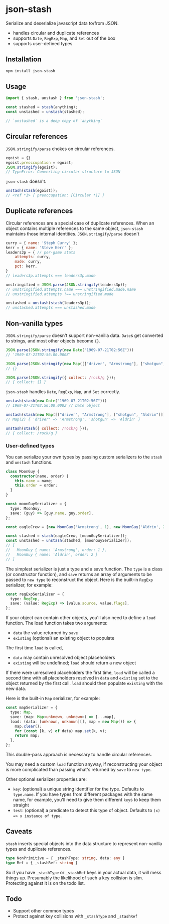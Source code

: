 # json-stash

Serialize and deserialize javascript data to/from JSON. 
- handles circular and duplicate references
- supports `Date`, `RegExp`, `Map`, and `Set` out of the box
- supports user-defined types

## Installation

```bash
npm install json-stash
```

## Usage

```javascript
import { stash, unstash } from 'json-stash';

const stashed = stash(anything);
const unstashed = unstash(stashed);

// `unstashed` is a deep copy of `anything`
```

## Circular references

`JSON.stringify/parse` chokes on circular references.

```javascript
egoist = {}
egoist.preoccupation = egoist;
JSON.stringify(egoist);
// TypeError: Converting circular structure to JSON
```

`json-stash` doesn't.

```javascript
unstash(stash(egoist));
// <ref *1> { preoccupation: [Circular *1] }
```

## Duplicate references

Circular references are a special case of duplicate references. 
When an object contains multiple references to the same object, `json-stash`
maintains those internal identities. `JSON.stringify/parse` doesn't

```javascript
curry = { name: 'Steph Curry' };
kerr = { name: 'Steve Kerr' };
leaders3p = { // per-game stats
    attempts: curry,
    made: curry,
    pct: kerr,
}
// leaders3p.attempts === leaders3p.made

unstringified = JSON.parse(JSON.stringify(leaders3p));
// unstringified.attempts.name === unstringified.made.name
// unstringified.attempts !== unstringified.made

unstashed = unstash(stash(leaders3p));
// unstashed.attempts === unstashed.made
```

## Non-vanilla types

`JSON.stringify/parse` doesn't support non-vanilla data. `Date`s get converted to strings, and most other objects become `{}`.

```javascript
JSON.parse(JSON.stringify(new Date("1969-07-21T02:56Z")))
// '1969-07-21T02:56:00.000Z'

JSON.parse(JSON.stringify(new Map([["driver", "Armstrong"], ["shotgun", "Aldrin"]])))
// {}

JSON.parse(JSON.stringify({ collect: /rock/g }));
// { collect: {} }
```

`json-stash` handles `Date`, `RegExp`, `Map`, and `Set` correctly.

```javascript
unstash(stash(new Date("1969-07-21T02:56Z")))
// 1969-07-21T02:56:00.000Z // Date object

unstash(stash(new Map([["driver", "Armstrong"], ["shotgun", "Aldrin"]])))
// Map(2) { 'driver' => 'Armstrong', 'shotgun' => 'Aldrin' }

unstash(stash({ collect: /rock/g }));
// { collect: /rock/g }
```

### User-defined types

You can serialize your own types by passing custom serializers
to the `stash` and `unstash` functions.

```typescript
class MoonGuy {
  constructor(name, order) {
    this.name = name;
    this.order = order;
  }
}

const moonGuySerializer = {
  type: MoonGuy,
  save: (guy) => [guy.name, guy.order],
};

const eagleCrew = [new MoonGuy('Armstrong', 1), new MoonGuy('Aldrin', 2)];

const stashed = stash(eagleCrew, [moonGuySerializer]);
const unstashed = unstash(stashed, [moonGuySerializer]);
// [ 
//   MoonGuy { name: 'Armstrong', order: 1 },
//   MoonGuy { name: 'Aldrin', order: 2 }
// ]
```

The simplest serializer is just a type and a save function. The `type` is a class (or constructor function), 
and `save` returns an array of arguments to be passed to `new type` to reconstruct the object.
Here is the built-in `RegExp` serializer, for example:

```typescript
const regExpSerializer = {
  type: RegExp,
  save: (value: RegExp) => [value.source, value.flags],
};
```

If your object can contain other objects, you'll also need to define a `load` function. The load function takes 
two arguments: 
- `data` the value returned by `save`
- `existing` (optional) an existing object to populate

The first time `load` is called, 
- `data` may contain unresolved object placeholders
- `existing` will be undefined; `load` should return a new object

If there were unresolved placeholders the first time, `load` will be called a second time with all placeholders
resolved in `data` and `existing` set to the object returned by the first call.
`load` should then populate `existing` with the new data.

Here is the built-in `Map` serializer, for example:

```typescript
const mapSerializer = {
  type: Map,
  save: (map: Map<unknown, unknown>) => [...map],
  load: (data: [unknown, unknown][], map = new Map()) => {
    map.clear();
    for (const [k, v] of data) map.set(k, v);
    return map;
  },
};
```

This double-pass approach is necessary to handle circular references.

You may need a custom `load` function anyway, if reconstructing your object is more complicated than passing
what's returned by `save` to `new type`.

Other optional serializer properties are:

- `key`: (optional) a unique string identifier for the type. Defaults to `type.name`. If you have types from different packages
with the same name, for example, you'll need to give them different `key`s to keep them straight
- `test`: (optional) a predicate to detect this type of object. Defaults to `(x) => x instance of type`.

## Caveats

`stash` inserts special objects into the data structure to represent non-vanilla types and duplicate references.

```typescript
type NonPrimitive = { _stashType: string, data: any }
type Ref = { _stashRef: string }
```

So if you have `_stashType` or `_stashRef` keys in your actual data, it will mess things up. 
Presumably the likelihood of such a key collision is slim. Protecting against it is on the todo list.

## Todo

- Support other common types
- Protect against key collisions with `_stashType` and `_stashRef`
